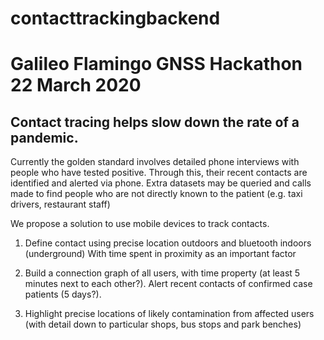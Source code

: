 # contacttrackingbackend
# Galileo Flamingo GNSS Hackathon 22 March 2020

## Contact tracing helps slow down the rate of a pandemic. 

Currently the golden standard involves detailed phone interviews with people who have tested positive. 
Through this, their recent contacts are identified and alerted via phone. 
Extra datasets may be queried and calls made to find people who are not directly known to the patient (e.g. taxi drivers, restaurant staff) 

We propose a solution to use mobile devices to track contacts.

1. Define contact using precise location outdoors and bluetooth indoors (underground)
   With time spent in proximity as an important factor 
   
2. Build a connection graph of all users, with time property (at least 5 minutes next to each other?). 
   Alert recent contacts of confirmed case patients (5 days?).
   
3. Highlight precise locations of likely contamination from affected users 
   (with detail down to particular shops, bus stops and park benches)




